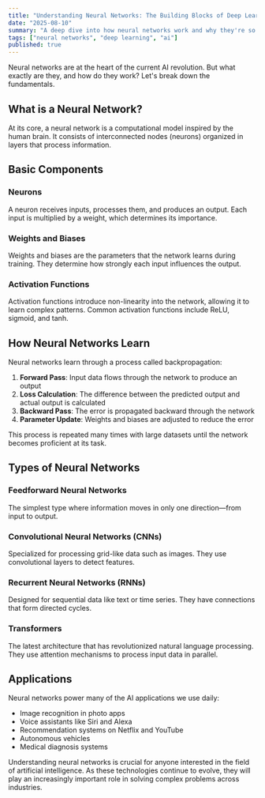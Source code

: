 ```yaml
---
title: "Understanding Neural Networks: The Building Blocks of Deep Learning"
date: "2025-08-10"
summary: "A deep dive into how neural networks work and why they're so powerful for complex problems."
tags: ["neural networks", "deep learning", "ai"]
published: true
---
```


Neural networks are at the heart of the current AI revolution. But what exactly are they, and how do they work? Let's break down the fundamentals.

## What is a Neural Network?

At its core, a neural network is a computational model inspired by the human brain. It consists of interconnected nodes (neurons) organized in layers that process information.

## Basic Components

### Neurons
A neuron receives inputs, processes them, and produces an output. Each input is multiplied by a weight, which determines its importance.

### Weights and Biases
Weights and biases are the parameters that the network learns during training. They determine how strongly each input influences the output.

### Activation Functions
Activation functions introduce non-linearity into the network, allowing it to learn complex patterns. Common activation functions include ReLU, sigmoid, and tanh.

## How Neural Networks Learn

Neural networks learn through a process called backpropagation:

1. **Forward Pass**: Input data flows through the network to produce an output
2. **Loss Calculation**: The difference between the predicted output and actual output is calculated
3. **Backward Pass**: The error is propagated backward through the network
4. **Parameter Update**: Weights and biases are adjusted to reduce the error

This process is repeated many times with large datasets until the network becomes proficient at its task.

## Types of Neural Networks

### Feedforward Neural Networks
The simplest type where information moves in only one direction—from input to output.

### Convolutional Neural Networks (CNNs)
Specialized for processing grid-like data such as images. They use convolutional layers to detect features.

### Recurrent Neural Networks (RNNs)
Designed for sequential data like text or time series. They have connections that form directed cycles.

### Transformers
The latest architecture that has revolutionized natural language processing. They use attention mechanisms to process input data in parallel.

## Applications

Neural networks power many of the AI applications we use daily:
- Image recognition in photo apps
- Voice assistants like Siri and Alexa
- Recommendation systems on Netflix and YouTube
- Autonomous vehicles
- Medical diagnosis systems

Understanding neural networks is crucial for anyone interested in the field of artificial intelligence. As these technologies continue to evolve, they will play an increasingly important role in solving complex problems across industries.